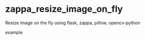 # zappa_resize_image_on_fly
Resize image on the fly using flask, zappa, pillow, opencv-python

example 
